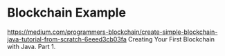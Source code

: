 # Blockchain Example
https://medium.com/programmers-blockchain/create-simple-blockchain-java-tutorial-from-scratch-6eeed3cb03fa
Creating Your First Blockchain with Java. Part 1.
